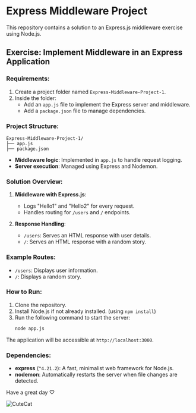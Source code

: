 # Express Middleware Project

This repository contains a solution to an Express.js middleware exercise using Node.js.

## Exercise: Implement Middleware in an Express Application

### Requirements:
1. Create a project folder named `Express-Middleware-Project-1`.
2. Inside the folder:
   - Add an `app.js` file to implement the Express server and middleware.
   - Add a `package.json` file to manage dependencies.

### Project Structure:
```plaintext
Express-Middleware-Project-1/
├── app.js
├── package.json
```
- **Middleware logic**: Implemented in `app.js` to handle request logging.
- **Server execution**: Managed using Express and Nodemon.

### Solution Overview:

1. **Middleware with Express.js**:
   - Logs "Hello1" and "Hello2" for every request.
   - Handles routing for `/users` and `/` endpoints.

2. **Response Handling**:
   - `/users`: Serves an HTML response with user details.
   - `/`: Serves an HTML response with a random story.

### Example Routes:
- `/users`: Displays user information.
- `/`: Displays a random story.

### How to Run:
1. Clone the repository.
2. Install Node.js if not already installed.
(using `npm install`)
3. Run the following command to start the server:
   ```bash
   node app.js

 The application will be accessible at `http://localhost:3000`.

### Dependencies:
- **express** (`^4.21.2`): A fast, minimalist web framework for Node.js.
- **nodemon**: Automatically restarts the server when file changes are detected.



Have a great day ♡


![CuteCat](https://github.com/user-attachments/assets/382c2b8c-75c4-415a-9202-552c31cae582)
